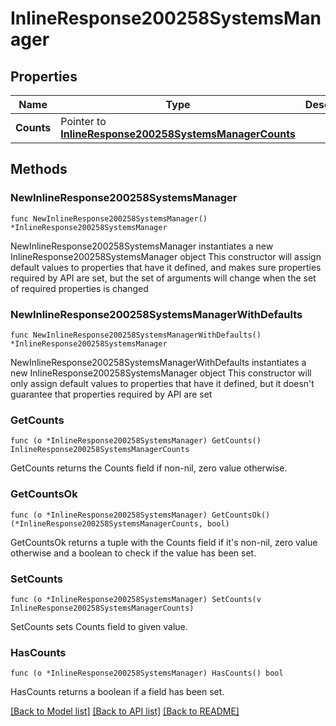 # InlineResponse200258SystemsManager

## Properties

Name | Type | Description | Notes
------------ | ------------- | ------------- | -------------
**Counts** | Pointer to [**InlineResponse200258SystemsManagerCounts**](InlineResponse200258SystemsManagerCounts.md) |  | [optional] 

## Methods

### NewInlineResponse200258SystemsManager

`func NewInlineResponse200258SystemsManager() *InlineResponse200258SystemsManager`

NewInlineResponse200258SystemsManager instantiates a new InlineResponse200258SystemsManager object
This constructor will assign default values to properties that have it defined,
and makes sure properties required by API are set, but the set of arguments
will change when the set of required properties is changed

### NewInlineResponse200258SystemsManagerWithDefaults

`func NewInlineResponse200258SystemsManagerWithDefaults() *InlineResponse200258SystemsManager`

NewInlineResponse200258SystemsManagerWithDefaults instantiates a new InlineResponse200258SystemsManager object
This constructor will only assign default values to properties that have it defined,
but it doesn't guarantee that properties required by API are set

### GetCounts

`func (o *InlineResponse200258SystemsManager) GetCounts() InlineResponse200258SystemsManagerCounts`

GetCounts returns the Counts field if non-nil, zero value otherwise.

### GetCountsOk

`func (o *InlineResponse200258SystemsManager) GetCountsOk() (*InlineResponse200258SystemsManagerCounts, bool)`

GetCountsOk returns a tuple with the Counts field if it's non-nil, zero value otherwise
and a boolean to check if the value has been set.

### SetCounts

`func (o *InlineResponse200258SystemsManager) SetCounts(v InlineResponse200258SystemsManagerCounts)`

SetCounts sets Counts field to given value.

### HasCounts

`func (o *InlineResponse200258SystemsManager) HasCounts() bool`

HasCounts returns a boolean if a field has been set.


[[Back to Model list]](../README.md#documentation-for-models) [[Back to API list]](../README.md#documentation-for-api-endpoints) [[Back to README]](../README.md)


